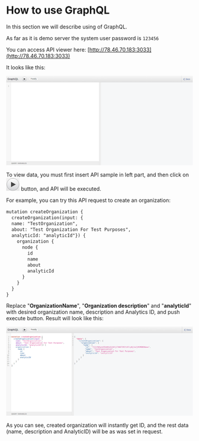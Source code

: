 # How to use GraphQL

In this section we will describe using of GraphQL.

As far as it is demo server the system user password is `123456`

You can access API viewer here: [http://78.46.70.183:3033](http://78.46.70.183:3033)

It looks like this:

![](/assets/image1.png)

To view data, you must first insert API sample in left part, and then click on ![](/assets/image1_1.png) button, and API will be executed.

For example, you can try this API request to create an organization:

```
mutation createOrganization {
  createOrganization(input: {
  name: "TestOrganization", 
  about: "Test Organization For Test Purposes", 
  analyticId: "analyticId"}) {
    organization {
      node {
        id
        name
        about
        analyticId
      }
    }
  }
}
```

Replace "**OrganizationName**", "**Organization description**" and "**analyticId**" with desired organization name, description and Analytics ID, and push execute button. Result will look like this: 

![](/assets/image2.png)

As you can see, created organization will instantly get ID, and the rest data \(name, description and AnalyticID\) will be as was set in request.

